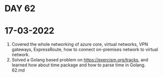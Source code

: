 
# DAY 62
# 17-03-2022
1. Covered the whole networking of azure core, virtual networks, VPN gateways, ExpressRoute, how to connect on-premises network to virtual network.
2. Solved a Golang based problem on https://exercism.org/tracks, and learned how about time package and how to parse time in Golang.
62.md
